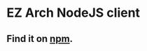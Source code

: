 # EZ Arch NodeJS client

## Find it on [npm](https://www.npmjs.com/package/@tengelisconsulting/nodez).
